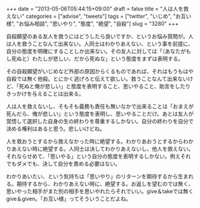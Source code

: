 +++
date = "2013-05-06T05:44:15+09:00"
draft = false
title = "人は人を救えない"
categories = ["advise", "tweets"]
tags = ["twitter", "いじめ", "お互い様", "お悩み相談", "思いやり", "態度", "絶望", "自殺"]
slug = "3280"
+++

自殺願望のある友人を救うにはどうしたら良いですか、というお悩み質問が。人は人を救うことなんて出来ない。人同士はわかりあえない、という事を前提に、自分の態度を明確にすることしか出来ない。その友人に対しては「（あなたがもし死ぬと）わたしが悲しい、だから死ぬな」という態度をまずは表明する。

その自殺願望がいじめなど外部の原因からくるものであれば、それはもうもはや自殺では無く他殺。とにかく逃げろと伝えて欲しい。救うことなんて出来ないけど、「死ぬと俺が悲しい」と態度を表明すること、思いやること、助言をしたりきっかけを与えることは出来る。

人は人を救えないし、そもそも義務も責任も無いなかで出来ることは「おまえが死んだら、俺が悲しい」という態度を表明し、思いやることだけ。あとは友人が覚悟して選択した自身の生の終わりを尊重するしかない。自分の終わりを自分で決める権利はあると思う。悲しいけどね。

人を救おうとするから救えなかった時に絶望する。わかりあおうとするからわかりあえない時に絶望する。人同士は決してわかりあえないし、他人を救えない。それならせめて、「思いやる」という自分の態度を表明するしかない。例えそれでもダメでも、決して自分を責める必要はない。

わかりあいたい、という気持ちは「思いやり」のリターンを期待するから生まれる。期待するから、わかりあえない時に、絶望する。お返しを望むのでは無く、思いやった相手がまた別の相手を思いやれたらそれでいい。give＆takeでは無くgive＆given。「お互い様」ってそういうことだよね。
